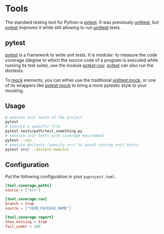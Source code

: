 # Tools

The standard testing tool for Python is [pytest](#pytest). It was previously [unittest](https://docs.python.org/3/library/unittest.html), but [pytest](https://docs.pytest.org/en/latest/) improves it while still allowing to run [unittest](https://docs.python.org/3/library/unittest.html) tests.

## pytest

[pytest](https://docs.pytest.org/en/latest/) is a framework to write unit tests. It is modular: to measure the code coverage (degree to which the source code of a program is executed while running its test suite), use the module [pytest-cov](https://pytest-cov.readthedocs.io/en/latest/).
[pytest](https://docs.pytest.org/en/latest/) can also run the doctests.

To [mock](https://en.wikipedia.org/wiki/Mock_object) elements, you can either use the traditional [unittest.mock](https://docs.python.org/3/library/unittest.mock.html), or one of its wrappers like [pytest-mock](https://pytest-mock.readthedocs.io/en/latest/) to bring a more pytestic style to your mocking. 

## Usage

```sh
# execute unit tests of the project
pytest
# execute a specific file
pytest tests/path/test_something.py
# execute unit tests with coverage mesurement
pytest --cov
# execute doctests (specify src/ to avoid running unit tests)
pytest src/ --doctest-modules
```

## Configuration

Put the following configuration in your `pyproject.toml`.

```toml
[tool.coverage.paths]
source = ["src"]

[tool.coverage.run]
branch = true
source = ["YOUR_PACKAGE_NAME"]

[tool.coverage.report]
show_missing = true
fail_under = 100
```
